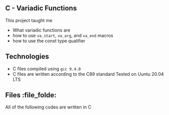 ## C - Variadic Functions
This project taught me 
* What variadic functions are
* how to use `va_start`, `va_arg`, and `va_end` macros
* how to use the const type qualifier
## Technologies
* C files compiled using `gcc 9.4.0`
* C files are written according to the C89 standard
Tested on Uuntu 20.04 LTS
## Files :file_folde:
All of the following codes are written in C
